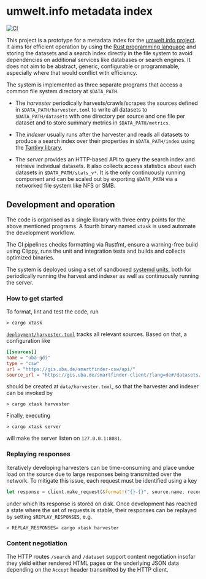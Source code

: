 # umwelt.info metadata index

[![CI](https://github.com/adamreichold/umwelt-info/actions/workflows/ci.yml/badge.svg)](https://github.com/adamreichold/umwelt-info/actions/workflows/ci.yml)

This project is a prototype for a metadata index for the [umwelt.info project](https://umwelt.info). It aims for efficient operation by using the [Rust programming language](https://www.rust-lang.org/) and storing the datasets and a search index directly in the file system to avoid dependencies on additional services like databases or search engines. It does not aim to be abstract, generic, configurable or programmable, especially where that would conflict with efficiency.

The system is implemented as three separate programs that access a common file system directory at `$DATA_PATH`.

* The _harvester_ periodically harvests/crawls/scrapes the sources defined in `$DATA_PATH/harvester.toml` to write all datasets to `$DATA_PATH/datasets` with one directory per source and one file per dataset and to store summary metrics in `$DATA_PATH/metrics`.

* The _indexer_ usually runs after the harvester and reads all datasets to produce a search index over their properties in `$DATA_PATH/index` using the [Tantivy library](https://github.com/quickwit-oss/tantivy).

* The _server_ provides an HTTP-based API to query the search index and retrieve individual datasets. It also collects access statistics about each datasets in `$DATA_PATH/stats_v*`. It is the only continuously running component and can be scaled out by exporting `$DATA_PATH` via a networked file system like NFS or SMB.

## Development and operation

The code is organised as a single library with three entry points for the above mentioned programs. A fourth binary named `xtask` is used automate the development workflow.

The CI pipelines checks formatting via Rustfmt, ensure a warning-free build using Clippy, runs the unit and integration tests and builds and collects optimized binaries.

The system is deployed using a set of sandboxed [systemd units](https://systemd.io/), both for periodically running the harvest and indexer as well as continuously running the server.

### How to get started

To format, lint and test the code, run

```console
> cargo xtask
```

[`deployment/harvester.toml`](deployment/harvester.toml) tracks all relevant sources. Based on that, a configuration like

```toml
[[sources]]
name = "uba-gdi"
type = "csw"
url = "https://gis.uba.de/smartfinder-csw/api/"
source_url = "https://gis.uba.de/smartfinder-client/?lang=de#/datasets/iso/{{id}}"
```

should be created at `data/harvester.toml`, so that the harvester and indexer can be invoked by

```console
> cargo xtask harvester
```

Finally, executing

```console
> cargo xtask server
```

will make the server listen on `127.0.0.1:8081`.

### Replaying responses

Iteratively developing harvesters can be time-consuming and place undue load on the source due to large responses being transmitted over the network. To mitigate this issue, each request must be identified using a key

```rust
let response = client.make_request(&format!("{}-{}", source.name, record_number), |client| ...).await?;
```

under which its response is stored on disk. Once development has reached a state where the set of requests is stable, their responses can be replayed by setting `$REPLAY_RESPONSES`, e.g.

```console
> REPLAY_RESPONSES= cargo xtask harvester
```

### Content negotiation

The HTTP routes `/search` and `/dataset` support content negotiation insofar they yield either rendered HTML pages or the underlying JSON data depending on the `Accept` header transmitted by the HTTP client.
